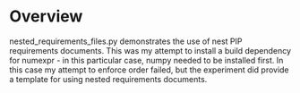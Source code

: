 # Overview
nested_requirements_files.py demonstrates the use of nest PIP requirements documents. This was my attempt to install a build dependency for numexpr - in this particular case, numpy needed to be installed first. In this case my attempt to enforce order failed, but the experiment did provide a template for using nested requirements documents.